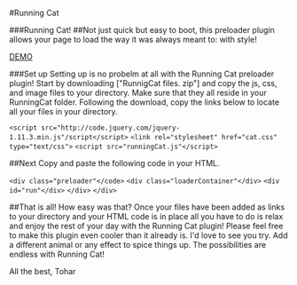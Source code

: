 
#Running Cat
		
		
###Running Cat! 
##Not just quick but easy to boot, this preloader plugin allows your page to load the way it was always meant to: with style!

[DEMO](http://toharhy.github.io/IPlugin/)		
	
###Set up
Setting up is no probelm at all with the Running Cat 
preloader  plugin! Start by downloading ["RunnigCat files.
zip"] and copy the js, css, and image files to your 
directory. Make sure that they all reside in your 
RunningCat folder. Following the download, copy the links
below to locate all your files in your directory.

	

`<script src="http://code.jquery.com/jquery-1.11.3.min.js"/script</script>`
`<link rel="stylesheet" href="cat.css" type="text/css">`
`<script src="runningCat.js"</script>`

	 
##Next
Copy and paste the following code in your HTML.

`<div class="preloader"</code>`
`<div class="loaderContainer"</div>`
`<div id="run"</div>`
`</div>`
`</div>`
	
##That is all!
How easy was that? Once your files have been added as links to your directory and your HTML code is in place all you have to do is relax and enjoy the rest of your day with the Running Cat plugin!
Please feel free to make this plugin even cooler than it already is. I'd love to see you try. Add a different animal or any effect to spice things up. The possibilities are endless with Running Cat!

All the best,
Tohar
		
	
	
